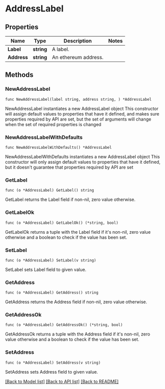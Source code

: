 # AddressLabel

## Properties

Name | Type | Description | Notes
------------ | ------------- | ------------- | -------------
**Label** | **string** | A label. | 
**Address** | **string** | An ethereum address. | 

## Methods

### NewAddressLabel

`func NewAddressLabel(label string, address string, ) *AddressLabel`

NewAddressLabel instantiates a new AddressLabel object
This constructor will assign default values to properties that have it defined,
and makes sure properties required by API are set, but the set of arguments
will change when the set of required properties is changed

### NewAddressLabelWithDefaults

`func NewAddressLabelWithDefaults() *AddressLabel`

NewAddressLabelWithDefaults instantiates a new AddressLabel object
This constructor will only assign default values to properties that have it defined,
but it doesn't guarantee that properties required by API are set

### GetLabel

`func (o *AddressLabel) GetLabel() string`

GetLabel returns the Label field if non-nil, zero value otherwise.

### GetLabelOk

`func (o *AddressLabel) GetLabelOk() (*string, bool)`

GetLabelOk returns a tuple with the Label field if it's non-nil, zero value otherwise
and a boolean to check if the value has been set.

### SetLabel

`func (o *AddressLabel) SetLabel(v string)`

SetLabel sets Label field to given value.


### GetAddress

`func (o *AddressLabel) GetAddress() string`

GetAddress returns the Address field if non-nil, zero value otherwise.

### GetAddressOk

`func (o *AddressLabel) GetAddressOk() (*string, bool)`

GetAddressOk returns a tuple with the Address field if it's non-nil, zero value otherwise
and a boolean to check if the value has been set.

### SetAddress

`func (o *AddressLabel) SetAddress(v string)`

SetAddress sets Address field to given value.



[[Back to Model list]](../README.md#documentation-for-models) [[Back to API list]](../README.md#documentation-for-api-endpoints) [[Back to README]](../README.md)


